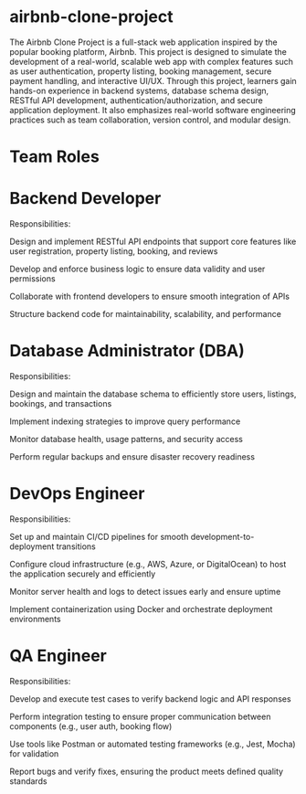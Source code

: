 # airbnb-clone-project
The Airbnb Clone Project is a full-stack web application inspired by the popular booking platform, Airbnb. This project is designed to simulate the development of a real-world, scalable web app with complex features such as user authentication, property listing, booking management, secure payment handling, and interactive UI/UX.
Through this project, learners gain hands-on experience in backend systems, database schema design, RESTful API development, authentication/authorization, and secure application deployment. It also emphasizes real-world software engineering practices such as team collaboration, version control, and modular design.

# Team Roles
# Backend Developer
Responsibilities:

Design and implement RESTful API endpoints that support core features like user registration, property listing, booking, and reviews

Develop and enforce business logic to ensure data validity and user permissions

Collaborate with frontend developers to ensure smooth integration of APIs

Structure backend code for maintainability, scalability, and performance

# Database Administrator (DBA)
Responsibilities:

Design and maintain the database schema to efficiently store users, listings, bookings, and transactions

Implement indexing strategies to improve query performance

Monitor database health, usage patterns, and security access

Perform regular backups and ensure disaster recovery readiness

# DevOps Engineer
Responsibilities:

Set up and maintain CI/CD pipelines for smooth development-to-deployment transitions

Configure cloud infrastructure (e.g., AWS, Azure, or DigitalOcean) to host the application securely and efficiently

Monitor server health and logs to detect issues early and ensure uptime

Implement containerization using Docker and orchestrate deployment environments

# QA Engineer
Responsibilities:

Develop and execute test cases to verify backend logic and API responses

Perform integration testing to ensure proper communication between components (e.g., user auth, booking flow)

Use tools like Postman or automated testing frameworks (e.g., Jest, Mocha) for validation

Report bugs and verify fixes, ensuring the product meets defined quality standards

